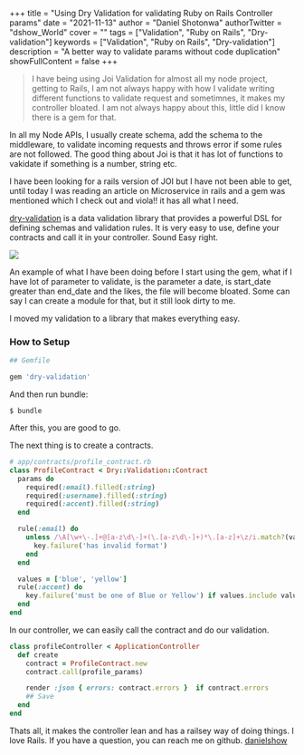 +++
title = "Using Dry Validation for validating Ruby on Rails Controller params"
date = "2021-11-13"
author = "Daniel Shotonwa"
authorTwitter = "dshow_World"
cover = ""
tags = ["Validation", "Ruby on Rails", "Dry-validation"]
keywords = ["Validation", "Ruby on Rails", "Dry-validation"]
description = "A better way to validate params without code duplication"
showFullContent = false
+++

>  I have being using Joi Validation for almost all my node project, getting to Rails, I am not always happy with how I validate writing different functions to validate request and sometimnes, it makes my controller bloated. I am not always happy about this, little did I know there is a gem for that. 

In all my Node APIs, I usually create schema, add the schema to the middleware, to validate incoming requests and throws error if some rules are not followed. The good thing about Joi is that it has lot of functions to vakidate if something is a number, string etc.

I have been looking for a rails version of JOI but I have not been able to get, until today I was reading an article on Microservice in rails and a gem was mentioned which I check out and viola!! it has all what I need.

[dry-validation](https://github.com/dry-rb/dry-validation) is a data validation library that provides a powerful DSL for defining schemas and validation rules. It is very easy to use, define your contracts and call it in your controller. Sound Easy right.

![](https://user-images.githubusercontent.com/24846513/141614969-e63a8ddd-968b-416c-883f-b6c39f936c1c.png)

An example of what I have been doing before I start using the gem, what if I have lot of parameter to validate, is the parameter a date, is start_date greater than end_date and the likes, the file will become bloated. Some can say I can create a module for that, but it still look dirty to me.

I moved my validation to a library that makes everything easy.

### How to Setup
```ruby
## Gemfile

gem 'dry-validation'
```

And then run bundle:

```
$ bundle
```

After this, you are good to go.

The next thing is to create a contracts.

```ruby
# app/contracts/profile_contract.rb
class ProfileContract < Dry::Validation::Contract
  params do
    required(:email).filled(:string)
    required(:username).filled(:string)
    required(:accent).filled(:string)
  end

  rule(:email) do
    unless /\A[\w+\-.]+@[a-z\d\-]+(\.[a-z\d\-]+)*\.[a-z]+\z/i.match?(value)
      key.failure('has invalid format')
    end
  end

  values = ['blue', 'yellow']
  rule(:accent) do
    key.failure('must be one of Blue or Yellow') if values.include value
  end
end
```

In our controller, we can easily call the contract and do our validation.

```ruby
class profileController < ApplicationController
  def create
    contract = ProfileContract.new
    contract.call(profile_params)

    render :json { errors: contract.errors }  if contract.errors
    ## Save 
  end
end
```

Thats all, it makes the controller lean and has a railsey way of doing things. I love Rails. 
If you have a question, you can reach me on github. [danielshow](https://github.com/Danielshow)